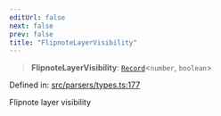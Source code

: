 ```yaml
---
editUrl: false
next: false
prev: false
title: "FlipnoteLayerVisibility"
---
```


> **FlipnoteLayerVisibility**: [`Record`](https://www.typescriptlang.org/docs/handbook/utility-types.html#recordkeys-type)\<`number`, `boolean`\>

Defined in: [src/parsers/types.ts:177](https://github.com/jaames/flipnote.js/blob/24e772733243f115c3848537efabe6ee9020ad63/src/parsers/types.ts#L177)

Flipnote layer visibility
